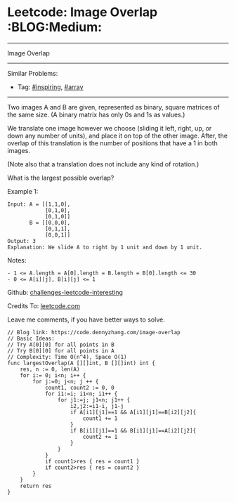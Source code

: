 # Leetcode: Image Overlap     :BLOG:Medium:


---

Image Overlap  

---

Similar Problems:  
-   Tag: [#inspiring](https://code.dennyzhang.com/tag/inspiring), [#array](https://code.dennyzhang.com/tag/array)

---

Two images A and B are given, represented as binary, square matrices of the same size.  (A binary matrix has only 0s and 1s as values.)  

We translate one image however we choose (sliding it left, right, up, or down any number of units), and place it on top of the other image.  After, the overlap of this translation is the number of positions that have a 1 in both images.  

(Note also that a translation does not include any kind of rotation.)  

What is the largest possible overlap?  

Example 1:  

    Input: A = [[1,1,0],
                [0,1,0],
                [0,1,0]]
           B = [[0,0,0],
                [0,1,1],
                [0,0,1]]
    Output: 3
    Explanation: We slide A to right by 1 unit and down by 1 unit.

Notes:  

    - 1 <= A.length = A[0].length = B.length = B[0].length <= 30
    - 0 <= A[i][j], B[i][j] <= 1

Github: [challenges-leetcode-interesting](https://github.com/DennyZhang/challenges-leetcode-interesting/tree/master/image-overlap)  

Credits To: [leetcode.com](https://leetcode.com/problems/image-overlap/description/)  

Leave me comments, if you have better ways to solve.  

    // Blog link: https://code.dennyzhang.com/image-overlap
    // Basic Ideas:
    // Try A[0][0] for all points in B
    // Try B[0][0] for all points in A
    // Complexity: Time O(n^4), Space O(1)
    func largestOverlap(A [][]int, B [][]int) int {
        res, n := 0, len(A)
        for i:= 0; i<n; i++ {
            for j:=0; j<n; j ++ {
                count1, count2 := 0, 0
                for i1:=i; i1<n; i1++ {
                    for j1:=j; j1<n; j1++ {
                        i2,j2:=i1-i, j1-j
                        if A[i1][j1]==1 && A[i1][j1]==B[i2][j2]{
                            count1 += 1
                        }
                        if B[i1][j1]==1 && B[i1][j1]==A[i2][j2]{
                            count2 += 1
                        }
                    }
                }
                if count1>res { res = count1 }
                if count2>res { res = count2 }
            }
        }
        return res
    }